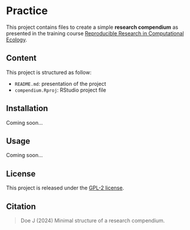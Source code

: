 # Practice

This project contains files to create a simple **research compendium** as 
presented in the training course 
[Reproducible Research in Computational Ecology](https://rdatatoolbox.github.io).


## Content

This project is structured as follow:

- `README.md`: presentation of the project
- `compendium.Rproj`: RStudio project file


## Installation

Coming soon...


## Usage

Coming soon...

## License

This project is released under the 
[GPL-2 license](https://choosealicense.com/licenses/gpl-2.0/).

## Citation

> Doe J (2024) Minimal structure of a research compendium.